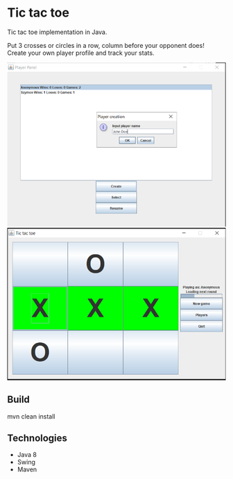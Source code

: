 # Tic tac toe
Tic tac toe implementation in Java.

Put 3 crosses or circles in a row, column before your opponent does! <br>
Create your own player profile and track your stats.

![alt text](https://github.com/szymonstuszek/Tic-Tac-Toe/blob/master/src/main/resources/screens/tic2.PNG)
![alt text](https://github.com/szymonstuszek/Tic-Tac-Toe/blob/master/src/main/resources/screens/tic3.PNG)


## Build
mvn clean install

## Technologies
 - Java 8
 - Swing
 - Maven
 

